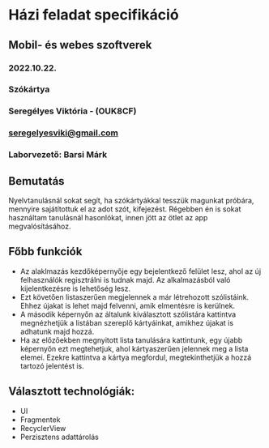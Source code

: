 # Házi feladat specifikáció

## Mobil- és webes szoftverek
### 2022.10.22.
### Szókártya
### Seregélyes Viktória - (OUK8CF)
### seregelyesviki@gmail.com
### Laborvezető: Barsi Márk

## Bemutatás

Nyelvtanulásnál sokat segít, ha szókártyákkal tesszük magunkat próbára, mennyire sajátítottuk el az adot szót, kifejezést.
Régebben én is sokat használtam tanulásnál hasonlókat, innen jött az ötlet az app megvalósításához. 

## Főbb funkciók

- Az alaklmazás kezdőképernyője egy bejelentkező felület lesz, ahol az új felhasználók regisztrálni is tudnak majd. Az alkalmazásból való kijelentkezésre is lehetőség lesz.
- Ezt követően listaszerűen megjelennek a már létrehozott szólistáink. Ehhez újakat is lehet majd felvenni, amik elmentésre is kerülnek. 
- A második képernyőn az általunk kiválasztott szólistára kattintva megnézhetjük a listában szereplő kártyáinkat, amikhez újakat is adhatunk majd hozzá.
- Ha az előzőekben megnyitott lista tanulására kattintunk, egy újabb képernyőn ezt megtehetjuk, ahol kártyaszerűen jelennek meg a lista elemei. Ezekre kattintva
a kártya megfordul, megtekinthetjük a hozzá tartozó jelentést is.

## Választott technológiák:

- UI
- Fragmentek
- RecyclerView
- Perzisztens adattárolás